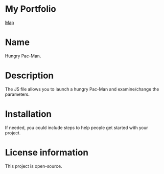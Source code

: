 # My Portfolio
<a href = "elzahatake.github.io/map">Map</a>

# Name

Hungry Pac-Man.

# Description

The JS file allows you to launch a hungry Pac-Man and examine/change the parameters.

# Installation

If needed, you could include steps to help people get started with your project.

# License information

This project is open-source.
